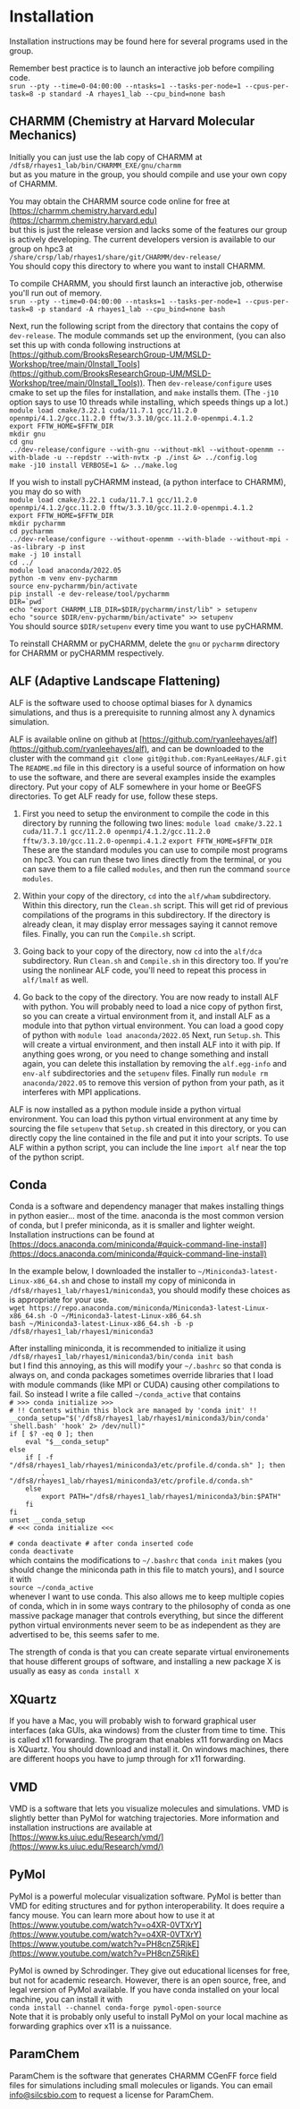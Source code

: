 # Installation

Installation instructions may be found here for several programs used in the group.

Remember best practice is to launch an interactive job before compiling code.  
`srun --pty --time=0-04:00:00 --ntasks=1 --tasks-per-node=1 --cpus-per-task=8 -p standard -A rhayes1_lab --cpu_bind=none bash`

## CHARMM (Chemistry at Harvard Molecular Mechanics)

Initially you can just use the lab copy of CHARMM at  
`/dfs8/rhayes1_lab/bin/CHARMM_EXE/gnu/charmm`  
but as you mature in the group, you should compile and use your own copy of CHARMM.

You may obtain the CHARMM source code online for free at  
[https://charmm.chemistry.harvard.edu](https://charmm.chemistry.harvard.edu)  
but this is just the release version and lacks some of the features our group is actively developing. The current developers version is available to our group on hpc3 at  
`/share/crsp/lab/rhayes1/share/git/CHARMM/dev-release/`  
You should copy this directory to where you want to install CHARMM.

To compile CHARMM, you should first launch an interactive job, otherwise you'll run out of memory.  
`srun --pty --time=0-04:00:00 --ntasks=1 --tasks-per-node=1 --cpus-per-task=8 -p standard -A rhayes1_lab --cpu_bind=none bash`

Next, run the following script from the directory that contains the copy of `dev-release`. The module commands set up the environment, (you can also set this up with conda following instructions at [https://github.com/BrooksResearchGroup-UM/MSLD-Workshop/tree/main/0Install_Tools](https://github.com/BrooksResearchGroup-UM/MSLD-Workshop/tree/main/0Install_Tools)). Then `dev-release/configure` uses cmake to set up the files for installation, and `make` installs them. (The `-j10` option says to use 10 threads while installing, which speeds things up a lot.)  
`module load cmake/3.22.1 cuda/11.7.1 gcc/11.2.0 openmpi/4.1.2/gcc.11.2.0 fftw/3.3.10/gcc.11.2.0-openmpi.4.1.2`  
`export FFTW_HOME=$FFTW_DIR`  
`mkdir gnu`  
`cd gnu`  
`../dev-release/configure --with-gnu --without-mkl --without-openmm --with-blade -u --repdstr --with-nvtx -p ./inst &> ../config.log`  
`make -j10 install VERBOSE=1 &> ../make.log`

If you wish to install pyCHARMM instead, (a python interface to CHARMM), you may do so with  
`module load cmake/3.22.1 cuda/11.7.1 gcc/11.2.0 openmpi/4.1.2/gcc.11.2.0 fftw/3.3.10/gcc.11.2.0-openmpi.4.1.2`  
`export FFTW_HOME=$FFTW_DIR`  
`mkdir pycharmm`  
`cd pycharmm`  
`../dev-release/configure --without-openmm --with-blade --without-mpi --as-library -p inst`  
`make -j 10 install`  
`cd ../`  
`module load anaconda/2022.05`  
`python -m venv env-pycharmm`  
`source env-pycharmm/bin/activate`  
`pip install -e dev-release/tool/pycharmm`  
`` DIR=`pwd` ``  
`echo "export CHARMM_LIB_DIR=$DIR/pycharmm/inst/lib" > setupenv`  
`echo "source $DIR/env-pycharmm/bin/activate" >> setupenv`  
You should source `$DIR/setupenv` every time you want to use pyCHARMM.

To reinstall CHARMM or pyCHARMM, delete the `gnu` or `pycharmm` directory for CHARMM or pyCHARMM respectively.

## ALF (Adaptive Landscape Flattening)

ALF is the software used to choose optimal biases for λ dynamics simulations, and thus is a prerequisite to running almost any λ dynamics simulation.

ALF is available online on github at [https://github.com/ryanleehayes/alf](https://github.com/ryanleehayes/alf), and can be downloaded to the cluster with the command
`git clone git@github.com:RyanLeeHayes/ALF.git`
The `README.md` file in this directory is a useful source of information on how to use the software, and there are several examples inside the examples directory. Put your copy of ALF somewhere in your home or BeeGFS directories. To get ALF ready for use, follow these steps.

1. First you need to setup the environment to compile the code in this directory by running the following two lines:
`module load cmake/3.22.1 cuda/11.7.1 gcc/11.2.0 openmpi/4.1.2/gcc.11.2.0 fftw/3.3.10/gcc.11.2.0-openmpi.4.1.2`
`export FFTW_HOME=$FFTW_DIR`
These are the standard modules you can use to compile most programs on hpc3. You can run these two lines directly from the terminal, or you can save them to a file called `modules`, and then run the command `source modules`.

2. Within your copy of the directory, `cd` into the `alf/wham` subdirectory. Within this directory, run the `Clean.sh` script. This will get rid of previous compilations of the programs in this subdirectory. If the directory is already clean, it may display error messages saying it cannot remove files. Finally, you can run the `Compile.sh` script.

3. Going back to your copy of the directory, now `cd` into the `alf/dca` subdirectory. Run `Clean.sh` and `Compile.sh` in this directory too. If you're using the nonlinear ALF code, you'll need to repeat this process in `alf/lmalf` as well.

4. Go back to the copy of the directory. You are now ready to install ALF with python. You will probably need to load a nice copy of python first, so you can create a virtual environment from it, and install ALF as a module into that python virtual environment. You can load a good copy of python with
`module load anaconda/2022.05`
Next, run `Setup.sh`. This will create a virtual environment, and then install ALF into it with pip. If anything goes wrong, or you need to change something and install again, you can delete this installation by removing the `alf.egg-info` and `env-alf` subdirectories and the `setupenv` files. Finally run
`module rm anaconda/2022.05`
to remove this version of python from your path, as it interferes with MPI applications.

ALF is now installed as a python module inside a python virtual environment. You can load this python virtual environment at any time by sourcing the file `setupenv` that `Setup.sh` created in this directory, or you can directly copy the line contained in the file and put it into your scripts. To use ALF within a python script, you can include the line `import alf` near the top of the python script.

## Conda

Conda is a software and dependency manager that makes installing things in python easier... most of the time. anaconda is the most common version of conda, but I prefer miniconda, as it is smaller and lighter weight. Installation instructions can be found at  
[https://docs.anaconda.com/miniconda/#quick-command-line-install](https://docs.anaconda.com/miniconda/#quick-command-line-install)

In the example below, I downloaded the installer to `~/Miniconda3-latest-Linux-x86_64.sh` and chose to install my copy of miniconda in `/dfs8/rhayes1_lab/rhayes1/miniconda3`, you should modify these choices as is appropriate for your use.  
`wget https://repo.anaconda.com/miniconda/Miniconda3-latest-Linux-x86_64.sh -O ~/Miniconda3-latest-Linux-x86_64.sh`  
`bash ~/Miniconda3-latest-Linux-x86_64.sh -b -p /dfs8/rhayes1_lab/rhayes1/miniconda3`  

After installing miniconda, it is recommended to initialize it using  
`/dfs8/rhayes1_lab/rhayes1/miniconda3/bin/conda init bash`  
but I find this annoying, as this will modify your `~/.bashrc` so that conda is always on, and conda packages sometimes override libraries that I load with module commands (like MPI or CUDA) causing other compilations to fail. So instead I write a file called `~/conda_active` that contains  
`# >>> conda initialize >>>`  
`# !! Contents within this block are managed by 'conda init' !!`  
`__conda_setup="$('/dfs8/rhayes1_lab/rhayes1/miniconda3/bin/conda' 'shell.bash' 'hook' 2> /dev/null)"`  
`if [ $? -eq 0 ]; then`  
`    eval "$__conda_setup"`  
`else`  
`    if [ -f "/dfs8/rhayes1_lab/rhayes1/miniconda3/etc/profile.d/conda.sh" ]; then`  
`        . "/dfs8/rhayes1_lab/rhayes1/miniconda3/etc/profile.d/conda.sh"`  
`    else`  
`        export PATH="/dfs8/rhayes1_lab/rhayes1/miniconda3/bin:$PATH"`  
`    fi`  
`fi`  
`unset __conda_setup`  
`# <<< conda initialize <<<`  
` `  
`# conda deactivate # after conda inserted code`  
`conda deactivate`  
which contains the modifications to `~/.bashrc` that `conda init` makes (you should change the miniconda path in this file to match yours), and I source it with  
`source ~/conda_active`  
whenever I want to use conda. This also allows me to keep multiple copies of conda, which in in some ways contrary to the philosophy of conda as one massive package manager that controls everything, but since the different python virtual environments never seem to be as independent as they are advertised to be, this seems safer to me.

The strength of conda is that you can create separate virtual environements that house different groups of software, and installing a new package X is usually as easy as `conda install X`

## XQuartz

If you have a Mac, you will probably wish to forward graphical user interfaces (aka GUIs, aka windows) from the cluster from time to time. This is called x11 forwarding. The program that enables x11 forwarding on Macs is XQuartz. You should download and install it. On windows machines, there are different hoops you have to jump through for x11 forwarding.

## VMD

VMD is a software that lets you visualize molecules and simulations. VMD is slightly better than PyMol for watching trajectories. More information and installation instructions are available at  
[https://www.ks.uiuc.edu/Research/vmd/](https://www.ks.uiuc.edu/Research/vmd/)

## PyMol

PyMol is a powerful molecular visualization software. PyMol is better than VMD for editing structures and for python interoperability. It does require a fancy mouse. You can learn more about how to use it at  
[https://www.youtube.com/watch?v=o4XR-0VTXrY](https://www.youtube.com/watch?v=o4XR-0VTXrY)  
[https://www.youtube.com/watch?v=PH8cnZ5RjkE](https://www.youtube.com/watch?v=PH8cnZ5RjkE)

PyMol is owned by Schrodinger. They give out educational licenses for free, but not for academic research. However, there is an open source, free, and legal version of PyMol available. If you have conda installed on your local machine, you can install it with  
`conda install --channel conda-forge pymol-open-source`  
Note that it is probably only useful to install PyMol on your local machine as forwarding graphics over x11 is a nuissance.

## ParamChem

ParamChem is the software that generates CHARMM CGenFF force field files for simulations including small molecules or ligands. You can email [info@silcsbio.com](info@silcsbio.com) to request a license for ParamChem.
